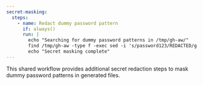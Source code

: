 ```yaml
---
secret-masking:
  steps:
    - name: Redact dummy password pattern
      if: always()
      run: |
        echo "Searching for dummy password patterns in /tmp/gh-aw/"
        find /tmp/gh-aw -type f -exec sed -i 's/password123/REDACTED/g' {} + 2>/dev/null || true
        echo "Secret masking complete"
---
```


This shared workflow provides additional secret redaction steps to mask dummy password patterns in generated files.
